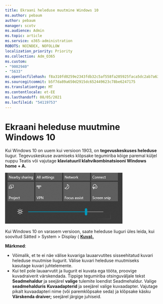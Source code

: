 ```yaml
---
title: Ekraani heleduse muutmine Windows 10
ms.author: pebaum
author: pebaum
manager: scotv
ms.audience: Admin
ms.topic: article
ms.service: o365-administration
ROBOTS: NOINDEX, NOFOLLOW
localization_priority: Priority
ms.collection: Adm_O365
ms.custom:
- "9002940"
- "5633"
ms.openlocfilehash: f8a310fd0259e2343fdb32c5af558fa205925faca5dc2ab7a637e0de1a5fbd20
ms.sourcegitcommit: b5f7da89a650d2915dc652449623c78be6247175
ms.translationtype: MT
ms.contentlocale: et-EE
ms.lasthandoff: 08/05/2021
ms.locfileid: "54119753"
---
```

# <a name="change-screen-brightness-in-windows-10"></a>Ekraani heleduse muutmine Windows 10

Kui Windows 10 on uuem kui versioon 1903, on **tegevuskeskuses heleduse** liugur. Tegevuskeskuse avamiseks klõpsake  tegumiriba kõige paremal küljel nuppu Teatis või vajutage **klaviatuuril klahvikombinatsiooni Windows home + A.**

![Heleduse liugur](media/brightness-slider.png)

Kui Windows 10 on varasem versioon, saate heleduse liuguri üles leida, kui soovitud Sätted > System > Display ( **[Kuva).](ms-settings:display?activationSource=GetHelp)**

**Märkmed**:

- Võimalik, et te ei näe välise kuvariga lauaarvutites sisseehitatud kuvari heleduse muutmise liugurit. Välise kuvari heleduse muutmiseks kasutage kuvari juhtelemente.
- Kui teil pole lauaarvutit ja liugurit ei kuvata ega tööta, proovige kuvadraiverit värskendada. Tippige tegumiriba otsinguväljale tekst **Seadmehaldur** ja seejärel **valige** tulemite loendist Seadmehaldur. Valige **seadmehalduris** **Kuvaadapterid** ja seejärel valige kuvaadapter. Vajutage pikalt kuvaadapteri nime (või paremklõpsake seda) ja klõpsake käsku **Värskenda draiver;** seejärel järgige juhiseid.
